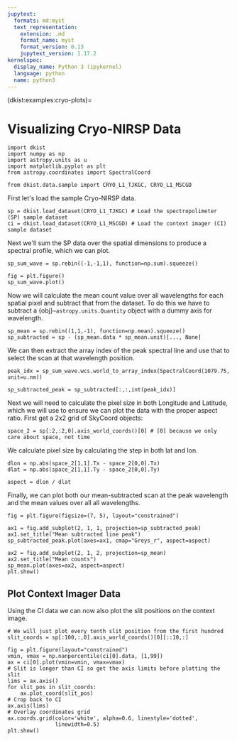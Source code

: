 ```yaml
---
jupytext:
  formats: md:myst
  text_representation:
    extension: .md
    format_name: myst
    format_version: 0.13
    jupytext_version: 1.17.2
kernelspec:
  display_name: Python 3 (ipykernel)
  language: python
  name: python3
---
```


(dkist:examples:cryo-plots)=
# Visualizing Cryo-NIRSP Data

```{code-cell} ipython3
import dkist
import numpy as np
import astropy.units as u
import matplotlib.pyplot as plt
from astropy.coordinates import SpectralCoord

from dkist.data.sample import CRYO_L1_TJKGC, CRYO_L1_MSCGD
```

First let's load the sample Cryo-NIRSP data.

```{code-cell} ipython3
sp = dkist.load_dataset(CRYO_L1_TJKGC) # Load the spectropolimeter (SP) sample dataset
ci = dkist.load_dataset(CRYO_L1_MSCGD) # Load the context imager (CI) sample dataset
```

Next we'll sum the SP data over the spatial dimensions to produce a spectral profile, which we can plot.

```{code-cell} ipython3
sp_sum_wave = sp.rebin((-1,-1,1), function=np.sum).squeeze()
```

```{code-cell} ipython3
fig = plt.figure()
sp_sum_wave.plot()
```

Now we will calculate the mean count value over all wavelengths for each spatial pixel and subtract that from the dataset.
To do this we have to subtract a {obj}`~astropy.units.Quantity` object with a dummy axis for wavelength.

```{code-cell} ipython3
sp_mean = sp.rebin((1,1,-1), function=np.mean).squeeze()
sp_subtracted = sp - (sp_mean.data * sp_mean.unit)[..., None]
```

We can then extract the array index of the peak spectral line and use that to select the scan at that wavelength position.

```{code-cell} ipython3
peak_idx = sp_sum_wave.wcs.world_to_array_index(SpectralCoord(1079.75, unit=u.nm))

sp_subtracted_peak = sp_subtracted[:,:,int(peak_idx)]
```

Next we will need to calculate the pixel size in both Longitude and Latitude, which we will use to ensure we can plot the data with the proper aspect ratio.
First get a 2x2 grid of SkyCoord objects:

```{code-cell} ipython3
space_2 = sp[:2,:2,0].axis_world_coords()[0] # [0] because we only care about space, not time
```

 We calculate pixel size by calculating the step in both lat and lon.

```{code-cell} ipython3
dlon = np.abs(space_2[1,1].Tx - space_2[0,0].Tx)
dlat = np.abs(space_2[1,1].Ty - space_2[0,0].Ty)

aspect = dlon / dlat
```

Finally, we can plot both our mean-subtracted scan at the peak wavelength and the mean values over all all wavelengths.

```{code-cell} ipython3
fig = plt.figure(figsize=(7, 5), layout="constrained")

ax1 = fig.add_subplot(2, 1, 1, projection=sp_subtracted_peak)
ax1.set_title("Mean subtracted line peak")
sp_subtracted_peak.plot(axes=ax1, cmap="Greys_r", aspect=aspect)

ax2 = fig.add_subplot(2, 1, 2, projection=sp_mean)
ax2.set_title("Mean counts")
sp_mean.plot(axes=ax2, aspect=aspect)
plt.show()
```

## Plot Context Imager Data

Using the CI data we can now also plot the slit positions on the context image.

```{code-cell} ipython3
# We will just plot every tenth slit position from the first hundred
slit_coords = sp[:100,:,0].axis_world_coords()[0][::10,:]

fig = plt.figure(layout="constrained")
vmin, vmax = np.nanpercentile(ci[0].data, [1,99])
ax = ci[0].plot(vmin=vmin, vmax=vmax)
# Slit is longer than CI so get the axis limits before plotting the slit
lims = ax.axis()
for slit_pos in slit_coords:
    ax.plot_coord(slit_pos)
# Crop back to CI
ax.axis(lims)
# Overlay coordinates grid
ax.coords.grid(color='white', alpha=0.6, linestyle='dotted',
               linewidth=0.5)
plt.show()
```
